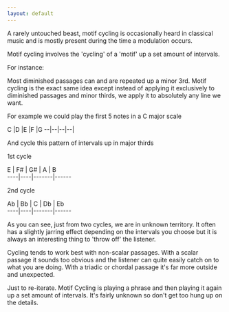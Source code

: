 ```yaml
---
layout: default
---
```


A rarely untouched beast, motif cycling is occasionally heard in classical music and is mostly present during the time a modulation occurs.

Motif cycling involves the 'cycling' of a 'motif' up a set amount of intervals.

For instance:

Most diminished passages can and are repeated up a minor 3rd. Motif cycling is the exact same idea except instead of applying it exclusively to diminished passages and minor thirds, we apply it to absolutely any line we want.

For example we could play the first 5 notes in a C major scale

C |D |E |F |G
--|--|--|--|

And cycle this pattern of intervals up in major thirds

1st cycle

E   | F#  | G#    | A | B     
 ----|----|-------|------

2nd cycle

Ab   | Bb  | C    | Db | Eb     
 ----|----|-------|------

As you can see, just from two cycles, we are in unknown territory. It often has a slightly jarring effect depending on the intervals you choose but it is always an interesting thing to 'throw off' the listener.

Cycling tends to work best with non-scalar passages. With a scalar passage it sounds too obvious and the listener can quite easily catch on to what you are doing. With a triadic or chordal passage it's far more outside and unexpected.

Just to re-iterate. Motif Cycling is playing a phrase and then playing it again up a set amount of intervals. It's fairly unknown so don't get too hung up on the details.

